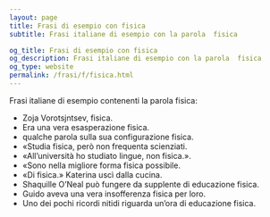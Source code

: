 ```yaml
---
layout: page
title: Frasi di esempio con fisica 
subtitle: Frasi italiane di esempio con la parola  fisica

og_title: Frasi di esempio con fisica 
og_description: Frasi italiane di esempio con la parola  fisica
og_type: website
permalink: /frasi/f/fisica.html
---
```


Frasi italiane di esempio contenenti la parola fisica:


- Zoja Vorotsjntsev, fisica.
- Era una vera esasperazione fisica.
- qualche parola sulla sua configurazione fisica.
- «Studia fisica, però non frequenta scienziati.
- «All’università ho studiato lingue, non fisica.».
- «Sono nella migliore forma fisica possibile.
- «Di fisica.» Katerina uscì dalla cucina.
- Shaquille O’Neal può fungere da supplente di educazione fisica.
- Guido aveva una vera insofferenza fisica per loro.
- Uno dei pochi ricordi nitidi riguarda un’ora di educazione fisica.

